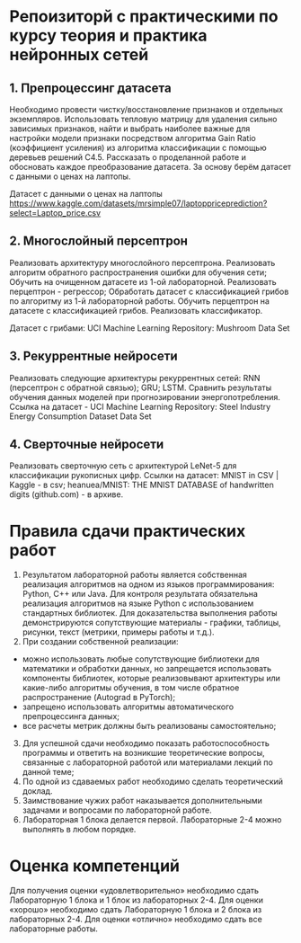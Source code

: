# Репоизиторй с практическими по курсу теория и практика нейронных сетей
## 1. Препроцессинг датасета
Необходимо провести чистку/восстановление признаков и отдельных экземпляров.  Использовать тепловую матрицу для удаления сильно зависимых признаков, найти и выбрать наиболее важные для настройки модели признаки посредством алгоритма Gain Ratio (коэффициент усиления) из алгоритма классификации с помощью деревьев решений C4.5. Рассказать о проделанной работе и обосновать каждое преобразование датасета. За основу берём датасет с данными о ценах на лаптопы.

Датасет с данными о ценах на лаптопы https://www.kaggle.com/datasets/mrsimple07/laptoppriceprediction?select=Laptop_price.csv
## 2. Многослойный персептрон
Реализовать архитектуру многослойного персептрона. Реализовать алгоритм обратного распространения ошибки для обучения сети;
Обучить на очищенном датасете  из 1-ой лабораторной. Реализовать перцептрон - регрессор; 
Обработать датасет с классификацией грибов по алгоритму из 1-й лабораторной работы.
Обучить перцептрон на датасете с классификацией грибов. Реализовать классификатор.

Датасет с грибами: UCI Machine Learning Repository: Mushroom Data Set
## 3. Рекуррентные нейросети
Реализовать следующие архитектуры рекуррентных сетей:
RNN (персептрон с обратной связью);
GRU;
LSTM.
Сравнить результаты обучения данных моделей при прогнозировании энергопотребления.
Ссылка на датасет -  UCI Machine Learning Repository: Steel Industry Energy Consumption Dataset Data Set

## 4. Сверточные нейросети
Реализовать сверточную сеть с архитектурой LeNet-5 для классификации рукописных цифр.
Ссылки на датасет:
MNIST in CSV | Kaggle - в csv;
heanuea/MNIST: THE MNIST DATABASE of handwritten digits (github.com) -  в архиве.

# Правила сдачи практических работ
1. Результатом лабораторной работы является собственная реализация алгоритмов на одном из языков программирования: Python, C++ или Java. Для контроля результата обязательна реализация алгоритмов на языке Python c использованием стандартных библиотек. 
Для доказательства выполнения работы демонстрируются сопутствующие материалы - графики, таблицы, рисунки, текст (метрики, примеры работы и т.д.).
2. При создании собственной реализации: 
- можно использовать любые сопутствующие библиотеки для математики и обработки данных, но запрещается использовать компоненты библиотек, которые реализовывают архитектуры или какие-либо алгоритмы обучения, в том числе обратное распространение (Autograd в PyTorch);
- запрещено использовать алгоритмы автоматического препроцессинга данных;
- все расчеты метрик должны быть реализованы самостоятельно;
3. Для успешной сдачи необходимо показать работоспособность программы и ответить на возникшие теоретические вопросы, связанные с лабораторной работой или материалами лекций по данной теме;
4. По одной из сдаваемых работ необходимо сделать теоретический доклад.
5. Заимствование чужих работ наказывается дополнительными задачами и вопросами по лабораторной работе.
6. Лабораторная 1 блока делается первой. Лабораторные 2-4 можно выполнять в любом порядке.
# Оценка компетенций
Для получения оценки «удовлетворительно» необходимо сдать Лабораторную 1 
блока и 1 блок из лабораторных 2-4. 
Для оценки «хорошо» необходимо сдать Лабораторную 1 блока и 2 блока из лабораторных 2-4.
Для оценки «отлично» необходимо сдать все лабораторные работы.
